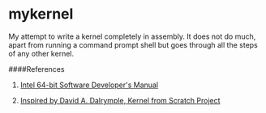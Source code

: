 # mykernel

My attempt to write a kernel completely in assembly. It does not do much, apart from running a command prompt shell but goes
through all the steps of any other kernel.

####References

1.  [Intel 64-bit Software Developer's Manual](http://www.intel.com/content/dam/www/public/us/en/documents/manuals/64-ia-32-architectures-software-developer-manual-325462.pdf)

2.  [Inspired by David A. Dalrymple, Kernel from Scratch Project](http://davidad.github.io/blog/2014/02/18/kernel-from-scratch/)
